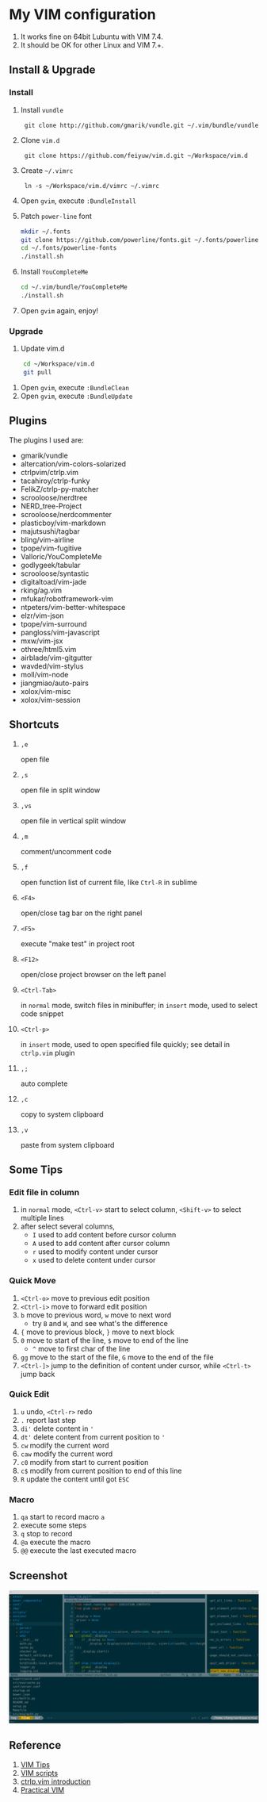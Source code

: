 # My VIM configuration

1. It works fine on 64bit Lubuntu with VIM 7.4.
1. It should be OK for other Linux and VIM 7.+.

## Install & Upgrade

### Install

1. Install `vundle`

        git clone http://github.com/gmarik/vundle.git ~/.vim/bundle/vundle

1. Clone `vim.d`

        git clone https://github.com/feiyuw/vim.d.git ~/Workspace/vim.d

1. Create `~/.vimrc`

        ln -s ~/Workspace/vim.d/vimrc ~/.vimrc

1. Open `gvim`, execute `:BundleInstall`
1. Patch `power-line` font

    ```sh
    mkdir ~/.fonts
    git clone https://github.com/powerline/fonts.git ~/.fonts/powerline-fonts
    cd ~/.fonts/powerline-fonts
    ./install.sh
    ```
1. Install `YouCompleteMe`

    ```sh
    cd ~/.vim/bundle/YouCompleteMe
    ./install.sh
    ```
1. Open `gvim` again, enjoy!


### Upgrade

1. Update vim.d

```bash
    cd ~/Workspace/vim.d
    git pull
```

1. Open `gvim`, execute `:BundleClean`
1. Open `gvim`, execute `:BundleUpdate`


## Plugins

The plugins I used are:

* gmarik/vundle
* altercation/vim-colors-solarized
* ctrlpvim/ctrlp.vim
* tacahiroy/ctrlp-funky
* FelikZ/ctrlp-py-matcher
* scrooloose/nerdtree
* NERD_tree-Project
* scrooloose/nerdcommenter
* plasticboy/vim-markdown
* majutsushi/tagbar
* bling/vim-airline
* tpope/vim-fugitive
* Valloric/YouCompleteMe
* godlygeek/tabular
* scrooloose/syntastic
* digitaltoad/vim-jade
* rking/ag.vim
* mfukar/robotframework-vim
* ntpeters/vim-better-whitespace
* elzr/vim-json
* tpope/vim-surround
* pangloss/vim-javascript
* mxw/vim-jsx
* othree/html5.vim
* airblade/vim-gitgutter
* wavded/vim-stylus
* moll/vim-node
* jiangmiao/auto-pairs
* xolox/vim-misc
* xolox/vim-session


## Shortcuts

1. `,e`

    open file

1. `,s`

    open file in split window

1. `,vs`

    open file in vertical split window

1. `,m`

    comment/uncomment code

1. `,f`

    open function list of current file, like `Ctrl-R` in sublime

1. `<F4>`

    open/close tag bar on the right panel

1. `<F5>`

    execute "make test" in project root

1. `<F12>`

    open/close project browser on the left panel

1. `<Ctrl-Tab>`

    in `normal` mode, switch files in minibuffer; in `insert` mode, used to select code snippet

1. `<Ctrl-p>`

    in `insert` mode, used to open specified file quickly;
    see detail in `ctrlp.vim` plugin

1. `,;`

    auto complete

1. `,c`

    copy to system clipboard

1. `,v`

    paste from system clipboard


## Some Tips

### Edit file in column

1. in `normal` mode, `<Ctrl-v>` start to select column, `<Shift-v>` to select multiple lines
1. after select several columns,
    * `I` used to add content before cursor column
    * `A` used to add content after cursor column
    * `r` used to modify content under cursor
    * `x` used to delete content under cursor

### Quick Move

1. `<Ctrl-o>` move to previous edit position
1. `<Ctrl-i>` move to forward edit position
1. `b` move to previous word, `w` move to next word
    * try `B` and `W`, and see what's the difference
1. `{` move to previous block, `}` move to next block
1. `0` move to start of the line, `$` move to end of the line
    * `^` move to first char of the line
1. `gg` move to the start of the file, `G` move to the end of the file
1. `<Ctrl-]>` jump to the definition of content under cursor, while `<Ctrl-t>` jump back

### Quick Edit

1. `u` undo, `<Ctrl-r>` redo
1. `.` report last step
1. `di'` delete content in `'`
1. `dt'` delete content from current position to `'`
1. `cw` modify the current word
1. `caw` modify the current word
1. `c0` modify from start to current position
1. `c$` modify from current position to end of this line
1. `R` update the content until got `ESC`

### Macro

1. `qa` start to record macro `a`
1. execute some steps
1. `q` stop to record
1. `@a` execute the macro
1. `@@` execute the last executed macro

## Screenshot

![panel](/img/panel.png "VIM Panel")

## Reference

1. [VIM Tips](http://www.rayninfo.co.uk/vimtips.html)
1. [VIM scripts](http://vim-scripts.org)
1. [ctrlp.vim introduction](http://zuyunfei.com/2013/08/26/vim-plugin-ctrlp/)
1. [Practical VIM](http://www.amazon.com/Practical-Vim-Thought-Pragmatic-Programmers/dp/1934356980/ref=sr_1_1?ie=UTF8&qid=1407823913&sr=8-1&keywords=practical+vim)
